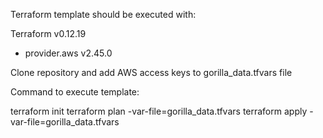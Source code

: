 Terraform template should be executed with:

Terraform v0.12.19
+ provider.aws v2.45.0

Clone repository and add AWS access keys to gorilla_data.tfvars file

Command to execute template:

terraform init
terraform plan -var-file=gorilla_data.tfvars
terraform apply -var-file=gorilla_data.tfvars